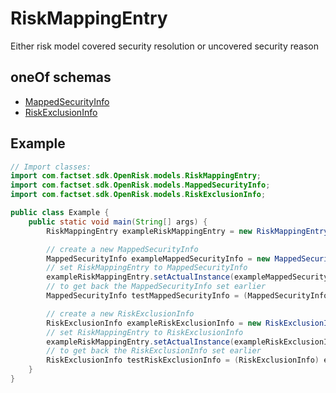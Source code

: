 

# RiskMappingEntry

Either risk model covered security resolution or uncovered security reason

## oneOf schemas
* [MappedSecurityInfo](MappedSecurityInfo.md)
* [RiskExclusionInfo](RiskExclusionInfo.md)

## Example
```java
// Import classes:
import com.factset.sdk.OpenRisk.models.RiskMappingEntry;
import com.factset.sdk.OpenRisk.models.MappedSecurityInfo;
import com.factset.sdk.OpenRisk.models.RiskExclusionInfo;

public class Example {
    public static void main(String[] args) {
        RiskMappingEntry exampleRiskMappingEntry = new RiskMappingEntry();

        // create a new MappedSecurityInfo
        MappedSecurityInfo exampleMappedSecurityInfo = new MappedSecurityInfo();
        // set RiskMappingEntry to MappedSecurityInfo
        exampleRiskMappingEntry.setActualInstance(exampleMappedSecurityInfo);
        // to get back the MappedSecurityInfo set earlier
        MappedSecurityInfo testMappedSecurityInfo = (MappedSecurityInfo) exampleRiskMappingEntry.getActualInstance();

        // create a new RiskExclusionInfo
        RiskExclusionInfo exampleRiskExclusionInfo = new RiskExclusionInfo();
        // set RiskMappingEntry to RiskExclusionInfo
        exampleRiskMappingEntry.setActualInstance(exampleRiskExclusionInfo);
        // to get back the RiskExclusionInfo set earlier
        RiskExclusionInfo testRiskExclusionInfo = (RiskExclusionInfo) exampleRiskMappingEntry.getActualInstance();
    }
}
```


